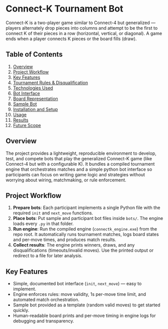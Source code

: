 # Connect-K Tournament Bot

Connect-K is a two-player game similar to Connect-4 but generalized — players alternately drop pieces into columns and attempt to be the first to connect K of their pieces in a row (horizontal, vertical, or diagonal). A game ends when a player connects K pieces or the board fills (draw).

## Table of Contents
1. [Overview](#overview)
2. [Project Workflow](#project-workflow)
3. [Key Features](#key-features)
4. [Tournament Rules & Disqualification](#tournament-rules-and-disqualification)
5. [Technologies Used](#technologies-used)
6. [Bot Interface](#bot-interface)
7. [Board Representation](#board-representation)
8. [Sample Bot](#sample-bot)
9. [Installation and Setup](#installation-and-setup)
10. [Usage](#usage)
11. [Results](#results)
12. [Future Scope](#future-scope)

## Overview
The project provides a lightweight, reproducible environment to develop, test, and compete bots that play the generalized Connect-K game (like Connect-4 but with a configurable K). It bundles a compiled tournament engine that orchestrates matches and a simple python bot interface so participants can focus on writing game logic and strategies without worrying about wiring, matchmaking, or rule enforcement.

## Project Workflow
1. **Prepare bots**: Each participant implements a single Python file with the required `init` and `next_move` functions.
2. **Place bots**: Put sample and participant bot files inside `bots/`. The engine loads every `.py` in that folder.
3. **Run engine**: Run the compiled engine (`connectk_engine.exe`) from the repo root. It automatically runs tournament matches, logs board states and per-move times, and produces match results.
4. **Collect results**: The engine prints winners, draws, and any disqualifications (timeouts/invalid moves). Use the printed output or redirect to a file for later analysis.

## Key Features
- Simple, documented bot interface (`init`, `next_move`) — easy to implement.
- Engine enforces rules: move validity, 1s per-move time limit, and automated match orchestration.
- Sample bot provided as a template (random valid moves) to get started quickly.
- Human-readable board prints and per-move timing in engine logs for debugging and transparency.